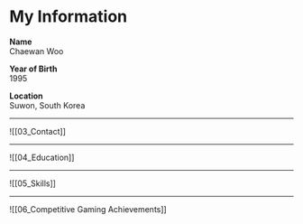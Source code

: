 # **My Information**

**Name**<br/>Chaewan Woo

**Year of Birth**<br/>1995

**Location**<br/>Suwon, South Korea

---
![[03_Contact]]

---
![[04_Education]]

---
![[05_Skills]]

---
![[06_Competitive Gaming Achievements]]